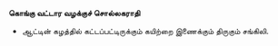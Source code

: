 **கொங்கு வட்டார வழக்குச் சொல்லகராதி**
- ஆட்டின் கழத்தில் கட்டப்பட்டிருக்கும் கயிற்றை இணைக்கும் திருகும் சங்கிலி.

